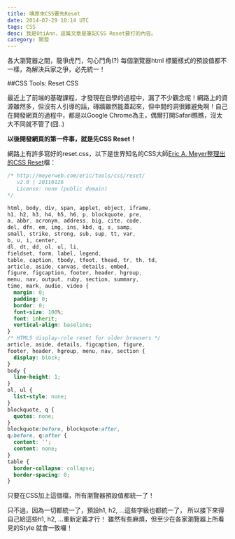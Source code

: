 ```yaml
---
title: 噢原來CSS要先Reset
date: 2014-07-29 10:14 UTC
tags: CSS
desc: 我是OtiAnn，這篇文章是筆記CSS Reset要打的內容。
category: 開發
---
```


各大瀏覽器之間，龍爭虎鬥，勾心鬥角(?) 每個瀏覽器html 標籤樣式的預設值都不一樣，為解決兵家之爭，必先統一！

##CSS Tools: Reset CSS

最近上了前端的基礎課程，才發現在自學的過程中，漏了不少觀念呢！網路上的資源雖然多，但沒有人引導的話，磚牆雖然能蓋起來，但中間的洞很難避免啊！自己在開發網頁的過程中，都是以Google Chrome為主，偶爾打開Safari瞧瞧，沒太大不同就不管了(囧..)

**以後開發網頁的第一件事，就是先CSS Reset！**

網路上有許多寫好的reset.css，以下是世界知名的CSS大師[Eric A. Meyer整理出的CSS Reset](http://meyerweb.com/eric/tools/css/reset/)檔：

~~~css
/* http://meyerweb.com/eric/tools/css/reset/
   v2.0 | 20110126
   License: none (public domain)
*/

html, body, div, span, applet, object, iframe,
h1, h2, h3, h4, h5, h6, p, blockquote, pre,
a, abbr, acronym, address, big, cite, code,
del, dfn, em, img, ins, kbd, q, s, samp,
small, strike, strong, sub, sup, tt, var,
b, u, i, center,
dl, dt, dd, ol, ul, li,
fieldset, form, label, legend,
table, caption, tbody, tfoot, thead, tr, th, td,
article, aside, canvas, details, embed,
figure, figcaption, footer, header, hgroup,
menu, nav, output, ruby, section, summary,
time, mark, audio, video {
  margin: 0;
  padding: 0;
  border: 0;
  font-size: 100%;
  font: inherit;
  vertical-align: baseline;
}
/* HTML5 display-role reset for older browsers */
article, aside, details, figcaption, figure,
footer, header, hgroup, menu, nav, section {
  display: block;
}
body {
  line-height: 1;
}
ol, ul {
  list-style: none;
}
blockquote, q {
  quotes: none;
}
blockquote:before, blockquote:after,
q:before, q:after {
  content: '';
  content: none;
}
table {
  border-collapse: collapse;
  border-spacing: 0;
}
~~~

只要在CSS加上這個檔，所有瀏覽器預設值都統一了！

只不過，因為一切都統一了，預設h1, h2, ...這些字級也都統一了，
所以接下來得自己給這些h1, h2, ...重新定義才行！
雖然有些麻煩，但至少在各家瀏覽器上所看見的Style 就會一致囉！
